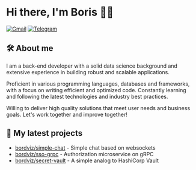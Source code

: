 # Hi there, I'm Boris 👋🏻 
[![Gmail](https://img.shields.io/badge/Gmail-b6f459?style=for-the-badge&logo=gmail&logoColor=black)](mailto:borisdvizov33@gmail.com)
[![Telegram](https://img.shields.io/badge/Telegram-b6f459?style=for-the-badge&logo=telegram&logoColor=black)](https://t.me/bordviz)

## 🛠 About me
I am a back-end developer with a solid data science background and extensive experience in building robust and scalable applications. 

Proficient in various programming languages, databases and frameworks, with a focus on writing efficient and optimized code. Constantly learning and following the latest technologies and industry best practices. 

Willing to deliver high quality solutions that meet user needs and business goals. Let's work together and improve together!

## 🌱 My latest projects

- [bordviz/simple-chat](https://github.com/bordviz/simple-chat) - Simple chat based on websockets
- [bordviz/sso-grpc](https://github.com/bordviz/sso-grpc) - Authorization microservice on gRPC
- [bordviz/secret-vault](https://github.com/bordviz/secret-vault) - A simple analog to HashiCorp Vault

